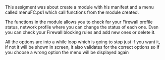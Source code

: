 This assigment was about create a module with his manifest and a menu called menuFC.ps1 which call functions from the module created.

The functions in the module allows you to check for your Firewall profile status, network profile where you can change the status of each one. Even you can check your Firewall blocking rules and add new ones or delete it.

All the options are into a while loop which is going to stop just if you want it, if not it will be shown in screen, it also validates for the correct options so if you choose a wrong option the menu will be displayed again 
